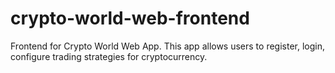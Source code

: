# crypto-world-web-frontend
Frontend for Crypto World Web App.  This app allows users to register, login, configure trading strategies for cryptocurrency.
